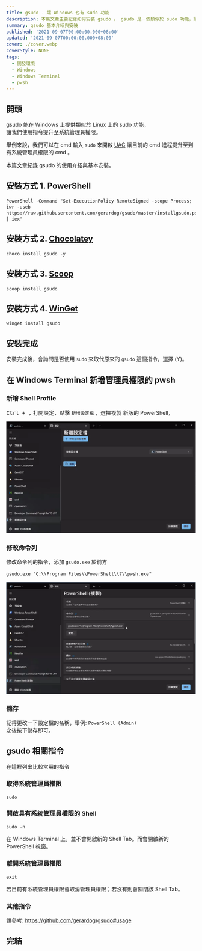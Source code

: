```yaml
---
title: gsudo - 讓 Windows 也有 sudo 功能
description: 本篇文章主要紀錄如何安裝 gsudo 。 gsudo 是一個類似於 sudo 功能，讓我們在 Windows 上可以使用。 sudo 功能可以讓我們更方便地提升至系統管理員權限。
summary: gsudo 基本介紹與安裝
published: '2021-09-07T00:00:00.000+08:00'
updated: '2021-09-07T00:00:00.000+08:00'
cover: ./cover.webp
coverStyle: NONE
tags:
  - 開發環境
  - Windows
  - Windows Terminal
  - pwsh
---
```


## 開頭

gsudo 能在 Windows 上提供類似於 Linux 上的 sudo 功能，  
讓我們使用指令提升至系統管理員權限。

舉例來說，我們可以在 cmd 輸入 `sudo` 來開啟 [UAC](https://zh.wikipedia.org/wiki/%E4%BD%BF%E7%94%A8%E8%80%85%E5%B8%B3%E6%88%B6%E6%8E%A7%E5%88%B6)
讓目前的 cmd 進程提升至到有系統管理員權限的 cmd 。

本篇文章紀錄 gsudo 的使用介紹與基本安裝。

## 安裝方式 1. PowerShell

```shell
PowerShell -Command "Set-ExecutionPolicy RemoteSigned -scope Process; iwr -useb https://raw.githubusercontent.com/gerardog/gsudo/master/installgsudo.ps1 | iex"
```

## 安裝方式 2. [Chocolatey](https://chocolatey.org/install)

```shell
choco install gsudo -y
```

## 安裝方式 3. [Scoop](https://scoop.sh/)

```shell
scoop install gsudo
```

## 安裝方式 4. [WinGet](https://github.com/microsoft/winget-cli/releases)

```shell
winget install gsudo
```

## 安裝完成

安裝完成後，會詢問是否使用 `sudo` 來取代原來的 `gsudo` 這個指令，選擇 (Y)。

## 在 Windows Terminal 新增管理員權限的 pwsh

### 新增 Shell Profile

<kbd>Ctrl + ,</kbd> 打開設定，點擊 `新增設定檔` ，選擇複製 新版的 PowerShell，

![fig01](./fig01.webp)

### 修改命令列

修改命令列的指令，添加 `gsudo.exe` 於前方

```shell
gsudo.exe "C:\\Program Files\\PowerShell\\7\\pwsh.exe"
```

![fig02](./fig02.webp)

### 儲存

記得更改一下設定檔的名稱，舉例: `PowerShell (Admin)`  
之後按下儲存即可。

## gsudo 相關指令

在這裡列出比較常用的指令

### 取得系統管理員權限

```shell
sudo
```

### 開啟具有系統管理員權限的 Shell

```shell
sudo -n
```

在 Windows Terminal 上，並不會開啟新的 Shell Tab。而會開啟新的 PowerShell 視窗。

### 離開系統管理員權限

```shell
exit
```

若目前有系統管理員權限會取消管理員權限；若沒有則會關閉該 Shell Tab。

### 其他指令

請參考: https://github.com/gerardog/gsudo#usage

## 完結

